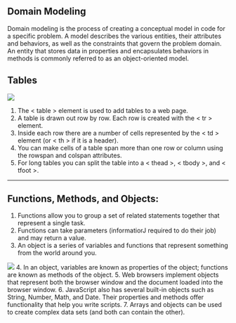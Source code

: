 ## Domain Modeling
  Domain modeling is the process of creating a conceptual model in code for a specific problem. A model describes the various entities, their attributes and behaviors, as well as the constraints that govern the problem domain. An entity that stores data in properties and encapsulates behaviors in methods is commonly referred to as an object-oriented model.

## Tables
![](https://www.mediumpedia.com/wp-content/uploads/2020/08/Create-Tables-in-HTML.png)
1. The < table > element is used to add tables to a web 
page.
2. A table is drawn out row by row. Each row is created 
with the < tr > element.
3. Inside each row there are a number of cells 
represented by the < td > element (or < th > if it is a 
header).
4. You can make cells of a table span more than one row 
or column using the rowspan and colspan attributes.
5. For long tables you can split the table into a < thead >, 
< tbody >, and < tfoot >.

--------------------------------

## Functions, Methods, and Objects:

1. Functions allow you to group a set of related 
statements together that represent a single task. 
2. Functions can take parameters (informatiorJ required 
to do their job) and may return a value. 
3. An object is a series of variables and functions that 
represent something from the world around you. 

![](https://fireship.io/courses/javascript/img/js-object-props.png )
4. In an object, variables are known as properties of the 
object; functions are known as methods of the object. 
5. Web browsers implement objects that represent both 
the browser window and the document loaded into the 
browser window. 
6. JavaScript also has several built-in objects such as 
String, Number, Math, and Date. Their properties and 
methods offer functionality that help you write scripts. 
7. Arrays and objects can be used to create complex data 
sets (and both can contain the other). 
